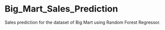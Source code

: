 # Big_Mart_Sales_Prediction
Sales prediction for the dataset of Big Mart using Random Forest Regressor.
